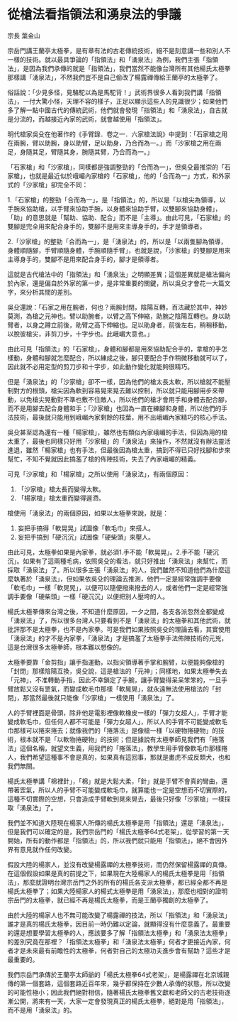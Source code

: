 # 從槍法看指領法和湧泉法的爭議

宗長
葉金山

宗岳門講王蘭亭太極拳，是有章有法的古老傳統技術，絕不是刻意講一些和別人不一樣的技術。就以最具爭論的「指領法」和「湧泉法」為例，我們主張「指領法」，是因為我們承傳的就是「指領法」，我們當然不能像台灣所有其他楊氏太極拳那樣講「湧泉法」，不然我們豈不是自己偷改了楊露禪傳給王蘭亭的太極拳了。

俗話說：「少見多怪，見駱駝以為是馬駝背！」武術界很多人看到我們講「指領法」，一付大驚小怪，天理不容的樣子，正足以顯示這些人的見識很少；如果他們多了解一點中國古代的傳統武術，他們就會發現「指領法」和「湧泉法」，自古就是分流的，而越接近內家的武術，就會越使用「指領法」。

明代槍家吳殳在他著作的《手臂錄．卷之一．六家槍法說》中提到：「石家槍之用在兩腕，臂以助腕，身以助臂，足以助身，乃合而為一。」而「沙家槍之用在兩足，身隨其足，臂隨其身，腕隨其臂，乃合而為一。」

「石家槍」和「沙家槍」，同樣都是強調整勁的「合而為一」，但吳殳最推崇的「石家槍」，也就是最近似於峨嵋內家槍的「石家槍」，他的「合而為一」方式，和外家式的「沙家槍」卻完全不同：

1.「石家槍」的整勁「合而為一」，是「指領法」的，所以是「以槍尖為領導，以手腕來協助槍，以手臂來協助手腕，以身體來協助手臂，以雙腳來協助身體」，「助」的意思就是「幫助、協助、配合」而不是「主導」。由此可見，「石家槍」的雙腳是完全用來配合身手的，雙腳不是用來主導身手的，手才是領導者。

2.「沙家槍」的整勁「合而為一」，是「湧泉法」的，所以是「以兩隻腳為領導，身體順隨腳，手臂順隨身體，手腕順隨手臂」，也就是說，「沙家槍」的雙腳是用來主導身手的，雙腳不是用來配合身手的，腳才是領導者。

這就是古代槍法中的「指領法」和「湧泉法」之明顯差異；這個差異就是槍法偏向於內家，還是偏自於外家的第一步，是非常重要的關鍵，所以吳殳才會花一大篇文字，來分析其間的差別。

吳殳還說：「石家之用在腕者，何也？兩腕封閉，陰陽互轉，百法藏於其中，神妙莫測，為槍之元神也。臂以助腕者，以臂之高下伸縮，助腕之陰陽互轉也。身以助臂者，以身之蹲立前後，助臂之高下伸縮也。足以助身者，前後左右，稍稍移動，以脫彼槍尖，非剪刀步，十字步也。此峨嵋大意也。」

由此可見「指領法」的「石家槍」，身體和腳都是用來協助配合手的，拿槍的手怎樣動，身體和腳就怎麼配合，所以練成之後，腳只要配合手作稍微移動就可以了，因此就不必用定型的剪刀步和十字步，如此動作變化就能夠很精巧。

但是「湧泉法」的「沙家槍」卻不一樣，因為他們的槍太長太軟，所以槍就不能壓制對方的根頭，槍尖因為軟到容易晃來晃去難以控制，所以就只能用腳用步來帶動，以免槍尖晃動對不準也敷不住敵人，所以他們的槍才會用手和身體去配合腳，而不是用腳去配合身體和手；「沙家槍」也因為一直在練腳和身體，所以他們的手法技術，最後就只能用到峨嵋內家剩餘的枝葉，用不出峨嵋內家精巧的核心手法。

吳殳甚至認為還有一種「楊家槍」，雖然也有類似內家峨嵋的手法，但因為用的槍太重了，最後也同樣只好用「沙家槍」的「湧泉法」來操作，不然就沒有辦法靈活進退，雖然「楊家槍」也有手法，但最後因為槍太重，搞到不得已只好找腳和步來幫忙，不知不覺就因此搞濫了槍的佈陣技術，失去了內家峨嵋的精義。

可見「沙家槍」和「楊家槍」之所以使用「湧泉法」，有兩個原因：

1. 「沙家槍」槍太長而變得太軟。
2. 「楊家槍」槍太重而變得遲滯。

槍使用「湧泉法」的兩個原因，如果以太極拳來說，就是：

1. 妄把手搞得「軟晃晃」試圖像「軟毛巾」來搭人。
2. 妄把手搞到「硬沉沉」試圖像「硬柴頭」來壓人。

由此可見，太極拳如果是內家拳，就必須1.手不能「軟晃晃」。2.手不能「硬沉沉」。如果有了這兩種毛病，依照吳殳的看法，就只好推出「湧泉法」來幫忙，而採取「湧泉法」了。所以很多主張「湧泉法」的人，我們雖然不知道他們為什麼這麼執著於「湧泉法」，但如果依吳殳的理論去推測，他們一定是經常強調手要像「軟毛巾」一樣「軟晃晃」，以便可以隨便撥來撥去的人，或者他們一定是經常強調手要像「硬柴頭」一樣「硬沉沉」以便把別人壓垮的人。

楊氏太極拳傳來台灣之後，不知道什麼原因，一夕之間，各支各派忽然全都變成「湧泉法」了，所以很多台灣人只要看到不是「湧泉法」的太極拳和其他武術，就批評那不是太極拳，也不是內家拳。可是我們如果按照吳殳的理論去看，其實使用「湧泉法」的才不是內家拳，「湧泉法」才是搞濫了太極拳手法佈陣技術的元兇，這是台灣很多太極拳師，根本難以想像的。

太極拳要靠「金剪指」讓手指運動，以指尖領導著手掌和腕臂，以便能夠像槍的「封閉」那樣陰陽互換，吳殳說，這是槍法的「元神」；同樣地，如果太極拳失去「元神」，不准轉動手指，因此不幸鎖定了手腕，讓手臂變得呆呆笨笨的，一旦手臂放鬆又沒有罡氣，而變成軟毛巾那樣「軟晃晃」，就永遠無法使用槍法的「封閉」，那當然最後就只能像「沙家槍」一樣使用「湧泉法」了。

人的手臂裡面是骨頭，除非他是電影裡像軟橡皮一樣的「彈力女超人」，手臂才能變成軟毛巾，但任何人都不可能是「彈力女超人」，所以人的手臂不可能變成軟毛巾那樣可以捲來捲去；就像我們的「捲落法」是像槍一樣「以硬物捲硬物」的技術，根本就不是「以軟物捲硬物」的技術；但是據說有太極拳師見我們有「捲落法」這個名稱，就望文生義，用我們的「捲落法」，教學生用手臂像軟毛巾那樣捲人，我們希望這種事不會是真的，如果真有這回事，那就是畫虎不成反類犬，也和我們無關。

楊氏太極拳講「棉裡針」，「棉」就是大鬆大柔，「針」就是手臂不會真的彎曲，還帶著罡氣，所以人的手臂不可能變成軟毛巾，就算能也一定是空想而不切實際的，這種不切實際的空想，只會造成手臂軟到晃來晃去，最後只好像「沙家槍」一樣採取「湧泉法」了。

我們並不知道大陸現在楊家人所傳的楊氏太極拳是用「指領法」還是「湧泉法」，但是我們可以確定的是，我們宗岳門的「楊氏太極拳64式老架」，從學習的第一天開始，所有的動作都是「指領法」的，所以我們就只能用「指領法」，絕不會因外界有意見就作任何改變。

假設大陸的楊家人，並沒有改變楊露禪的太極拳技術，而仍然保留楊露禪的真傳。在這個假設如果是真的前提之下，如果現在大陸楊家人的楊氏太極拳是用「指領法」，那麼就證明台灣宗岳門之外的所有的楊氏各支派太極拳，都已經全都不再是楊氏太極拳了；如果大陸楊家人的楊式太極拳是用「湧泉法」，那麼也相對的證明宗岳門的太極拳，就已經不再是楊氏太極拳，而是王蘭亭獨創的太極拳了。

由於大陸的楊家人也不無可能改變了楊露禪的技法，所以「指領法」和「湧泉法」誰才是真的楊氏太極拳，因目前一時仍難以定論，就顯得沒有什麼意義了。最重要的還是想要學習太極拳的人，應該要多了解「指領法太極拳」和「湧泉法太極拳」的差別究竟在那裡？「指領法太極拳」和「湧泉法太極拳」何者才更接近內家，何者才是未來最有前瞻性的太極拳，何者對自己的太極功夫進步會有幫助？這些才是最重要的。

我們宗岳門承傳於王蘭亭太師爺的「楊氏太極拳64式老架」，是楊露禪在北京城親傳的第一個套路，這個套路近百年來，幾乎都保持在少數人承傳的狀態，所以改變的可能性極小；因此我們絕對相信，隨著楊氏太極拳舊文獻和老師父的古老技術逐漸公開，將來有一天，大家一定會發現真正的楊氏太極拳，絕對是用「指領法」，而不是用「湧泉法」的。
